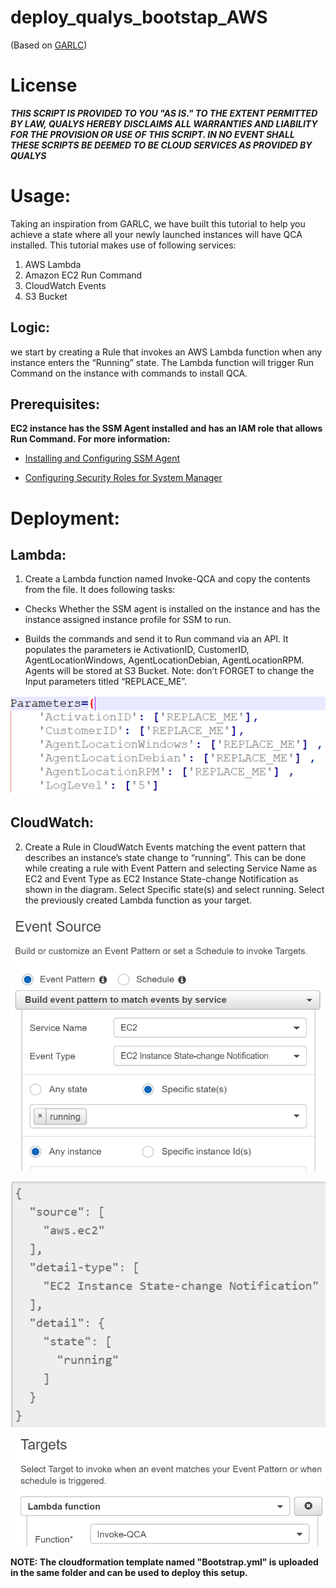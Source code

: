 # deploy_qualys_bootstap_AWS
(Based on [GARLC](https://github.com/awslabs/lambda-runcommand-configuration-management))

# License
_**THIS SCRIPT IS PROVIDED TO YOU "AS IS."  TO THE EXTENT PERMITTED BY LAW, QUALYS HEREBY DISCLAIMS ALL WARRANTIES AND LIABILITY FOR THE PROVISION OR USE OF THIS SCRIPT.  IN NO EVENT SHALL THESE SCRIPTS BE DEEMED TO BE CLOUD SERVICES AS PROVIDED BY QUALYS**_

# Usage:
Taking an inspiration from GARLC, we have built this tutorial to help you achieve a state where all your newly launched instances will have QCA installed.
This tutorial makes use of following services:
1.	AWS Lambda
2.	Amazon EC2 Run Command
3.	CloudWatch Events
4.	S3 Bucket

## Logic: 
we start by creating a Rule that invokes an AWS Lambda function when any instance enters the “Running” state. The Lambda function will trigger Run Command on the instance with commands to install QCA.

## Prerequisites:

**EC2 instance has the SSM Agent installed and has an IAM role that allows Run Command. For more information:**

* [Installing and Configuring SSM Agent](http://docs.aws.amazon.com/systems-manager/latest/userguide/ssm-agent.html)

* [Configuring Security Roles for System Manager](http://docs.aws.amazon.com/systems-manager/latest/userguide/systems-manager-access.html)

# Deployment:

## Lambda:
 1.	Create a Lambda function named Invoke-QCA and copy the contents from the file. It does following tasks:

* Checks Whether the SSM agent is installed on the instance and has the instance assigned instance profile for SSM to run.

* Builds the commands and send it to Run command via an API. It populates the parameters ie ActivationID, CustomerID, AgentLocationWindows, AgentLocationDebian, AgentLocationRPM. 
Agents will be stored at S3 Bucket. Note: don’t FORGET to change the Input parameters titled “REPLACE_ME”.

![Image](parameters.png?raw=true)


## CloudWatch:

 2.	Create a Rule in CloudWatch Events matching the event pattern that describes an instance’s state change to “running”. This can be done while creating a rule with Event Pattern and selecting Service Name as EC2 and Event Type as EC2 Instance State-change Notification as shown in the diagram. Select Specific state(s) and select running. Select the previously created Lambda function as your target.

![eventsources](eventsources.png?raw=true "eventsources")

![eventfilters](eventfilters.png?raw=true "eventfilters")

![eventtargets](eventtargets.png?raw=true "eventtargets")


**NOTE: The cloudformation template named "Bootstrap.yml" is uploaded in the same folder and can be used to deploy this setup.**


